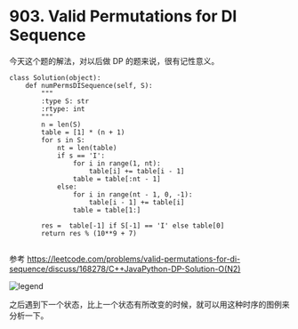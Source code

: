 # 903. Valid Permutations for DI Sequence

今天这个题的解法，对以后做 DP 的题来说，很有记性意义。

```
class Solution(object):
    def numPermsDISequence(self, S):
        """
        :type S: str
        :rtype: int
        """
        n = len(S)
        table = [1] * (n + 1)
        for s in S:
            nt = len(table)
            if s == 'I':
                for i in range(1, nt):
                    table[i] += table[i - 1]
                table = table[:nt - 1]
            else:
                for i in range(nt - 1, 0, -1):
                    table[i - 1] += table[i]
                table = table[1:]

        res =  table[-1] if S[-1] == 'I' else table[0]
        return res % (10**9 + 7)


```

参考 https://leetcode.com/problems/valid-permutations-for-di-sequence/discuss/168278/C++JavaPython-DP-Solution-O(N2)

![legend](https://s3-lc-upload.s3.amazonaws.com/users/lee215/image_1536486527.png)

之后遇到下一个状态，比上一个状态有所改变的时候，就可以用这种时序的图例来分析一下。
